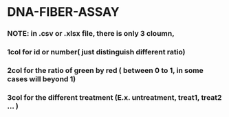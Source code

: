 # DNA-FIBER-ASSAY

### NOTE: in .csv or .xlsx file, there is only 3 cloumn, 
  ### 1col for id or number( just distinguish different ratio)
  ### 2col for the ratio of green by red ( between 0 to 1, in some cases will beyond 1)
  ### 3col for the different treatment (E.x. untreatment, treat1, treat2 ... )
 
